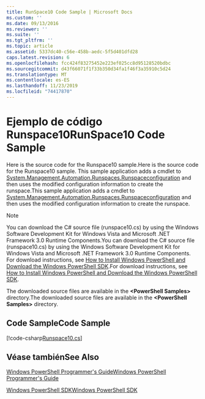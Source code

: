 ```yaml
---
title: RunSpace10 Code Sample | Microsoft Docs
ms.custom: ''
ms.date: 09/13/2016
ms.reviewer: ''
ms.suite: ''
ms.tgt_pltfrm: ''
ms.topic: article
ms.assetid: 5337dc40-c56e-458b-aedc-5f5d401dfd28
caps.latest.revision: 6
ms.openlocfilehash: fcc424f83275452e223ef025cc8d95128520bdbc
ms.sourcegitcommit: d43f66071f1f33b350d34fa1f46f3a35910c5d24
ms.translationtype: MT
ms.contentlocale: es-ES
ms.lasthandoff: 11/23/2019
ms.locfileid: "74417870"
---
```

# <a name="runspace10-code-sample"></a><span data-ttu-id="44c6a-102">Ejemplo de código Runspace10</span><span class="sxs-lookup"><span data-stu-id="44c6a-102">RunSpace10 Code Sample</span></span>

<span data-ttu-id="44c6a-103">Here is the source code for the Runspace10 sample.</span><span class="sxs-lookup"><span data-stu-id="44c6a-103">Here is the source code for the Runspace10 sample.</span></span> <span data-ttu-id="44c6a-104">This sample application adds a cmdlet to [System.Management.Automation.Runspaces.Runspaceconfiguration](/dotnet/api/System.Management.Automation.Runspaces.RunspaceConfiguration) and then uses the modified configuration information to create the runspace.</span><span class="sxs-lookup"><span data-stu-id="44c6a-104">This sample application adds a cmdlet to [System.Management.Automation.Runspaces.Runspaceconfiguration](/dotnet/api/System.Management.Automation.Runspaces.RunspaceConfiguration) and then uses the modified configuration information to create the runspace.</span></span>

> [!NOTE]
> <span data-ttu-id="44c6a-105">You can download the C# source file (runspace10.cs) by using the Windows Software Development Kit for Windows Vista and Microsoft .NET Framework 3.0 Runtime Components.</span><span class="sxs-lookup"><span data-stu-id="44c6a-105">You can download the C# source file (runspace10.cs) by using the Windows Software Development Kit for Windows Vista and Microsoft .NET Framework 3.0 Runtime Components.</span></span> <span data-ttu-id="44c6a-106">For download instructions, see [How to Install Windows PowerShell and Download the Windows PowerShell SDK](/powershell/scripting/developer/installing-the-windows-powershell-sdk).</span><span class="sxs-lookup"><span data-stu-id="44c6a-106">For download instructions, see [How to Install Windows PowerShell and Download the Windows PowerShell SDK](/powershell/scripting/developer/installing-the-windows-powershell-sdk).</span></span>
>
> <span data-ttu-id="44c6a-107">The downloaded source files are available in the **\<PowerShell Samples>** directory.</span><span class="sxs-lookup"><span data-stu-id="44c6a-107">The downloaded source files are available in the **\<PowerShell Samples>** directory.</span></span>

## <a name="code-sample"></a><span data-ttu-id="44c6a-108">Code Sample</span><span class="sxs-lookup"><span data-stu-id="44c6a-108">Code Sample</span></span>

[!code-csharp[Runspace10.cs](../../../../powershell-sdk-samples/SDK-2.0/csharp/Runspace10/Runspace10.cs#L11-L118 "Runspace10.cs")]

## <a name="see-also"></a><span data-ttu-id="44c6a-109">Véase también</span><span class="sxs-lookup"><span data-stu-id="44c6a-109">See Also</span></span>

[<span data-ttu-id="44c6a-110">Windows PowerShell Programmer's Guide</span><span class="sxs-lookup"><span data-stu-id="44c6a-110">Windows PowerShell Programmer's Guide</span></span>](./windows-powershell-programmer-s-guide.md)

[<span data-ttu-id="44c6a-111">Windows PowerShell SDK</span><span class="sxs-lookup"><span data-stu-id="44c6a-111">Windows PowerShell SDK</span></span>](../windows-powershell-reference.md)
